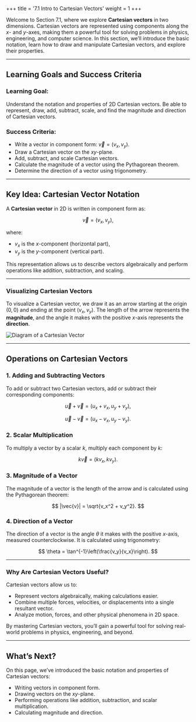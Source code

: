 +++
title = '7.1 Intro to Cartesian Vectors'
weight = 1
+++


Welcome to Section 7.1, where we explore **Cartesian vectors** in two dimensions. Cartesian vectors are represented using components along the $x$- and $y$-axes, making them a powerful tool for solving problems in physics, engineering, and computer science. In this section, we’ll introduce the basic notation, learn how to draw and manipulate Cartesian vectors, and explore their properties.

---

## Learning Goals and Success Criteria

### Learning Goal:
Understand the notation and properties of 2D Cartesian vectors. Be able to represent, draw, add, subtract, scale, and find the magnitude and direction of Cartesian vectors.

### Success Criteria:
- Write a vector in component form: $\vec{v} = (v_x, v_y)$.
- Draw a Cartesian vector on the $xy$-plane.
- Add, subtract, and scale Cartesian vectors.
- Calculate the magnitude of a vector using the Pythagorean theorem.
- Determine the direction of a vector using trigonometry.

---

## Key Idea: Cartesian Vector Notation

A **Cartesian vector** in 2D is written in component form as:

$$
\vec{v} = (v_x, v_y),
$$

where:
- $v_x$ is the $x$-component (horizontal part),
- $v_y$ is the $y$-component (vertical part).

This representation allows us to describe vectors algebraically and perform operations like addition, subtraction, and scaling.

---

### Visualizing Cartesian Vectors

To visualize a Cartesian vector, we draw it as an arrow starting at the origin $(0, 0)$ and ending at the point $(v_x, v_y)$. The length of the arrow represents the **magnitude**, and the angle it makes with the positive $x$-axis represents the **direction**.

![Diagram of a Cartesian Vector](/images/cartesian_vector_diagram.png)

---

## Operations on Cartesian Vectors

### 1. Adding and Subtracting Vectors
To add or subtract two Cartesian vectors, add or subtract their corresponding components:

$$
\vec{u} + \vec{v} = (u_x + v_x, u_y + v_y),
$$

$$
\vec{u} - \vec{v} = (u_x - v_x, u_y - v_y).
$$

### 2. Scalar Multiplication
To multiply a vector by a scalar $k$, multiply each component by $k$:

$$
k\vec{v} = (k v_x, k v_y).
$$

### 3. Magnitude of a Vector
The magnitude of a vector is the length of the arrow and is calculated using the Pythagorean theorem:

$$
|\vec{v}| = \sqrt{v_x^2 + v_y^2}.
$$

### 4. Direction of a Vector
The direction of a vector is the angle $\theta$ it makes with the positive $x$-axis, measured counterclockwise. It is calculated using trigonometry:

$$
\theta = \tan^{-1}\left(\frac{v_y}{v_x}\right).
$$

---

### Why Are Cartesian Vectors Useful?

Cartesian vectors allow us to:
- Represent vectors algebraically, making calculations easier.
- Combine multiple forces, velocities, or displacements into a single resultant vector.
- Analyze motion, forces, and other physical phenomena in 2D space.

By mastering Cartesian vectors, you’ll gain a powerful tool for solving real-world problems in physics, engineering, and beyond.

---

## What’s Next?

On this page, we’ve introduced the basic notation and properties of Cartesian vectors:
- Writing vectors in component form.
- Drawing vectors on the $xy$-plane.
- Performing operations like addition, subtraction, and scalar multiplication.
- Calculating magnitude and direction.

